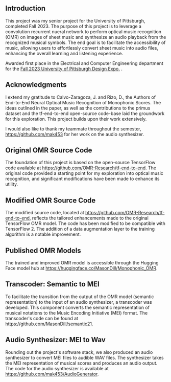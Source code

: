 <h2>Introduction</h2>
  <p>This project was my senior project for the University of Pittsburgh, completed Fall 2023. The purpose of this project is to leverage a convolution recurrent nueral network to perform optical music recognition (OMR) on images of sheet music and synthesize an audio playback from the recognized musical symbols. The end goal is to facilitate the accessibility of music, allowing users to effortlessly convert sheet music into audio files, enhancing the overall learning and listening experience.

Awarded first place in the Electrical and Computer Engineering department for the <a href="https://news.engineering.pitt.edu/swanson-school-students-bring-ideas-to-life-at-18th-design-expo">Fall 2023 University of Pittsburgh Design Expo.</a>
.
  </p>
<h2>Acknowledgments</h2>
  <p>I extend my gratitude to Calvo-Zaragoza, J. and Rizo, D., the Authors of End-to-End Neural Optical Music Recognition of Monophonic Scores. The ideas outlined in the paper, as well as the contributions to the primus dataset and the tf-end-to-end open-source code-base laid the groundwork for this exploration. This project builds upon their work extensively.</p>
  <p>I would also like to thank my teammate throughout the semester, <a href=https://github.com/mak453>https://github.com/mak453</a> for her work on the audio synthesizer. </p>
<h2>Original OMR Source Code</h2>
  <p>The foundation of this project is based on the open-source TensorFlow code available at <a href="https://github.com/OMR-Research/tf-end-to-end">https://github.com/OMR-Research/tf-end-to-end</a>. The original code provided a starting point for my exploration into optical music recognition, and significant modifications have been made to enhance its utility.</p>
  <h2>Modified OMR Source Code</h2>
  <p>The modified source code, located at <a href="https://github.com/OMR-Research/tf-end-to-end">https://github.com/OMR-Research/tf-end-to-end</a>, reflects the tailored enhancements made to the original TensorFlow OMR model. The code has been modified to be compatible with TensorFlow 2. The addition of a data augmentation layer to the training algorithm is a notable improvement.</p>
 <h2>Published OMR Models</h2>
  <p>The trained and improved OMR model is accessible through the Hugging Face model hub at <a href="https://huggingface.co/MasonDill/Monophonic_OMR">https://huggingface.co/MasonDill/Monophonic_OMR</a>.</p>
  <h2>Transcoder: Semantic to MEI</h2>
  <p>To facilitate the transition from the output of the OMR model (semantic representation) to the input of an audio synthesizer, a transcoder was developed. This component converts the semantic representation of musical notations to the Music Encoding Initiative (MEI) format. The transcoder's code can be found at <a href="https://github.com/MasonDill/semantic21">https://github.com/MasonDill/semantic21</a>.</p>

  <h2>Audio Synthesizer: MEI to Wav</h2>
  <p>Rounding out the project's software stack, we also produced an audio synthesizer to convert MEI files to audible WAV files. The synthesizer takes the MEI representation of musical scores and produces an audio output. The code for the audio synthesizer is available at <a href="https://github.com/mak453/AudioGenerator">https://github.com/mak453/AudioGenerator</a>.</p>
